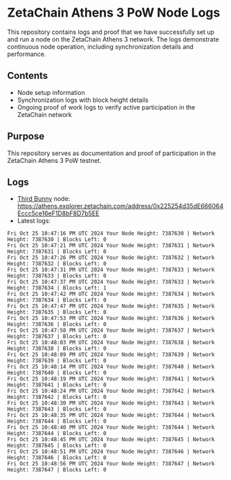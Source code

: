 # ZetaChain Athens 3 PoW Node Logs
This repository contains logs and proof that we have successfully set up and run a node on the ZetaChain Athens 3 network. The logs demonstrate continuous node operation, including synchronization details and performance.

## Contents
- Node setup information
- Synchronization logs with block height details
- Ongoing proof of work logs to verify active participation in the ZetaChain network

## Purpose
This repository serves as documentation and proof of participation in the ZetaChain Athens 3 PoW testnet.

## Logs

- [Third Bunny](https://thirdbunny.xyz/) node: https://athens.explorer.zetachain.com/address/0x225254d35dE666064Eccc5ce16eF1D8bF8D7b5EE
- Latest logs:
```
Fri Oct 25 10:47:16 PM UTC 2024 Your Node Height: 7387630 | Network Height: 7387630 | Blocks Left: 0
Fri Oct 25 10:47:21 PM UTC 2024 Your Node Height: 7387631 | Network Height: 7387631 | Blocks Left: 0
Fri Oct 25 10:47:26 PM UTC 2024 Your Node Height: 7387632 | Network Height: 7387632 | Blocks Left: 0
Fri Oct 25 10:47:31 PM UTC 2024 Your Node Height: 7387633 | Network Height: 7387633 | Blocks Left: 0
Fri Oct 25 10:47:37 PM UTC 2024 Your Node Height: 7387633 | Network Height: 7387634 | Blocks Left: 1
Fri Oct 25 10:47:42 PM UTC 2024 Your Node Height: 7387634 | Network Height: 7387634 | Blocks Left: 0
Fri Oct 25 10:47:47 PM UTC 2024 Your Node Height: 7387635 | Network Height: 7387635 | Blocks Left: 0
Fri Oct 25 10:47:53 PM UTC 2024 Your Node Height: 7387636 | Network Height: 7387636 | Blocks Left: 0
Fri Oct 25 10:47:58 PM UTC 2024 Your Node Height: 7387637 | Network Height: 7387637 | Blocks Left: 0
Fri Oct 25 10:48:03 PM UTC 2024 Your Node Height: 7387638 | Network Height: 7387638 | Blocks Left: 0
Fri Oct 25 10:48:09 PM UTC 2024 Your Node Height: 7387639 | Network Height: 7387639 | Blocks Left: 0
Fri Oct 25 10:48:14 PM UTC 2024 Your Node Height: 7387640 | Network Height: 7387640 | Blocks Left: 0
Fri Oct 25 10:48:19 PM UTC 2024 Your Node Height: 7387641 | Network Height: 7387641 | Blocks Left: 0
Fri Oct 25 10:48:24 PM UTC 2024 Your Node Height: 7387642 | Network Height: 7387642 | Blocks Left: 0
Fri Oct 25 10:48:30 PM UTC 2024 Your Node Height: 7387643 | Network Height: 7387643 | Blocks Left: 0
Fri Oct 25 10:48:35 PM UTC 2024 Your Node Height: 7387644 | Network Height: 7387644 | Blocks Left: 0
Fri Oct 25 10:48:40 PM UTC 2024 Your Node Height: 7387644 | Network Height: 7387644 | Blocks Left: 0
Fri Oct 25 10:48:45 PM UTC 2024 Your Node Height: 7387645 | Network Height: 7387645 | Blocks Left: 0
Fri Oct 25 10:48:51 PM UTC 2024 Your Node Height: 7387646 | Network Height: 7387646 | Blocks Left: 0
Fri Oct 25 10:48:56 PM UTC 2024 Your Node Height: 7387647 | Network Height: 7387647 | Blocks Left: 0
```
